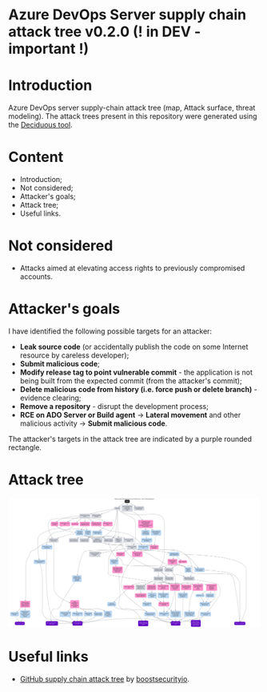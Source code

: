 # Azure DevOps Server supply chain attack tree v0.2.0 (! in DEV - important !)

# Introduction

Azure DevOps server supply-chain attack tree (map, Attack surface, threat modeling). The attack trees present in this repository were generated using the [Deciduous tool](https://www.deciduous.app).

# Content

- Introduction;
- Not considered;
- Attacker's goals;
- Attack tree;
- Useful links.

# Not considered

- Attacks aimed at elevating access rights to previously compromised accounts.

# Attacker's goals

I have identified the following possible targets for an attacker:
- **Leak source code** (or accidentally publish the code on some Internet resource by careless developer);
- **Submit malicious code**;
- **Modify release tag to point vulnerable commit** - the application is not being built from the expected commit (from the attacker's commit);
- **Delete malicious code from history (i.e. force push or delete branch)** - evidence clearing;
- **Remove a repository** - disrupt the development process;
- **RCE on ADO Server or Build agent** -> **Lateral movement** and other malicious activity -> **Submit malicious code**.

The attacker's targets in the attack tree are indicated by a purple rounded rectangle.

# Attack tree

![Azure DevOps Server supply chain attack tree](https://raw.githubusercontent.com/sergiomarotco/Azure-DevOps-server-supply-chain-attack-tree/2e2b93e7a88962b2586e5de390d448e242015e1f/assets/Source_Control_Management.svg)

# Useful links
- [GitHub supply chain attack tree](https://github.com/boostsecurityio/supply-chain-research) by [boostsecurityio](https://github.com/boostsecurityio).
